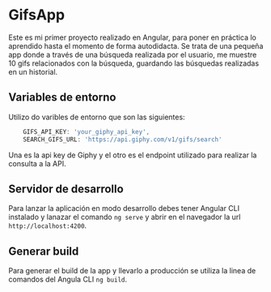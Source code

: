 # GifsApp

Este es mi primer proyecto realizado en Angular, para poner en práctica lo aprendido hasta el momento de forma autodidacta. Se trata de una pequeña app donde a través de una búsqueda realizada por el usuario, me muestre 10 gifs relacionados con la búsqueda, guardando las búsquedas realizadas en un historial.

## Variables de entorno

Utilizo do varibles de entorno que son las siguientes:

```typescript
	GIFS_API_KEY: 'your_giphy_api_key',
	SEARCH_GIFS_URL: 'https://api.giphy.com/v1/gifs/search'
```

Una es la api key de Giphy y el otro es el endpoint utilizado para realizar la consulta a la API.

## Servidor de desarrollo

Para lanzar la aplicación en modo desarrollo debes tener Angular CLI instalado y lanazar el comando `ng serve` y abrir en el navegador la url `http://localhost:4200`.

## Generar build

Para generar el build de la app y llevarlo a producción se utiliza la linea de comandos del Angula CLI `ng build`.
